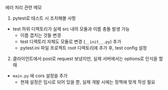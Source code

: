 에러 처리 관련 메모

1. pytest로 테스트 시 조치해볼 사항
- test 하위 디렉토리가 실제 src 내의 모듈과 이름 충돌 발생 가능
  - 이름 겹치는 것들 변경
  - test 디렉토리 자체도 모듈로 변경 (`__init__.py`) 추가
  - pytest.ini 파일 프로젝트 root 디렉토리에 추가 후, test config 설정 


2. 클라이언트에서 post로 request 보냈지만, 실제 서버에서는 options로 인식을 할 때
- `main.py` 에 cors 설정을 추가
  - 현재 설정은 임시로 되어 있을 뿐, 실제 개발 시에는 정책에 맞게 작성 필요

